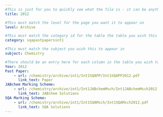 ```yaml
---
#This is just for you to quickly see what the file is - it can be anything you want
title: 2012

#This must match the level for the page you want it to appear on
level: Archive

#This must match the category id for the table the table you wish this to appear in
category: sqapastpapersint1

#This must match the subject you wish this to appear in
subject: Chemistry

#There should be an entry here for each column in the table you wish to populate:
Year: 2012
Past Paper:
    - url: /chemistry/archive/int1/Int1SQAPP/Int1SQAPP2012.pdf
      link_text: Paper
JABchem Marking Scheme:
    - url: /chemistry/archive/int1/Int1JABchemMsch/Int1JABchemMsch2012.pdf
      link_text: JABchem Solutions
SQA Marking Scheme:
    - url: /chemistry/archive/int1/Int1SQAMsch/Int1SQAMsch2012.pdf
      link_text: SQA Solutions
---
```


